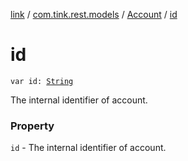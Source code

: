 [link](../../index.md) / [com.tink.rest.models](../index.md) / [Account](index.md) / [id](./id.md)

# id

`var id: `[`String`](https://kotlinlang.org/api/latest/jvm/stdlib/kotlin/-string/index.html)

The internal identifier of account.

### Property

`id` - The internal identifier of account.